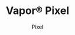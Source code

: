 ---
title: "Vapor® Pixel"
image_primary: "img/Arktura-Vapor-Pixel-Ceiling-Feature-Image-v2-1600x1600.png"
image_secondary: "img/Arktura-Vapor-Pixel-Elmer-Knopf-Learning-Center-Flint-MI_LG_1-scaled.jpg"
description: "Pixel%20powder-coated%20aluminum%20torsion%20spring%20panels%20bring%20the%20essence%20of%20coding%20into%20your%20design%20with%20lines%20of%20multi-sized%20circles%20staggered%20along%20each%20panel.%20So%20when%20paired%20with%20our%20integrated%20lighting%20backer%2C%20you%20get%20more%20illumination.%20Or%20pair%20with%20our%20Soft%20Sound%AE%20Backer%20if%20you%20are%20looking%20for%20more%20acoustic%20benefits."
designer: "Arktura"
subtitle: "Pixel"
href: "https://arktura.com/product/vapor-pixel/"
tags: 
  - "arktura"
  - "Acoustic"
  - "Ceiling Panels"
  - "Lighting"
  - "Wall Panels"
  - "wall-panels"
category: "wall-panels"
manufacturer: "Arktura"
slug: "/manufacturers/arktura/wall-panels/arktura-vapor-pixel"
---